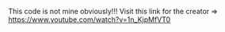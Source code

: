This code is not mine obviously!!!
Visit this link for the creator => https://www.youtube.com/watch?v=1n_KjpMfVT0
